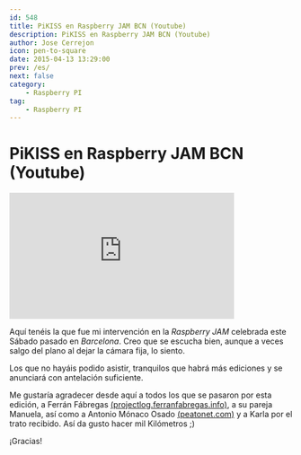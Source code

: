 ```yaml
---
id: 548
title: PiKISS en Raspberry JAM BCN (Youtube)
description: PiKISS en Raspberry JAM BCN (Youtube)
author: Jose Cerrejon
icon: pen-to-square
date: 2015-04-13 13:29:00
prev: /es/
next: false
category:
    - Raspberry PI
tag:
    - Raspberry PI
---
```


# PiKISS en Raspberry JAM BCN (Youtube)

<iframe width="400" height="225" src="https://www.youtube.com/embed/4kvtEEPFasY?rel=0&amp;showinfo=0" frameborder="0" allowfullscreen></iframe>

Aquí tenéis la que fue mi intervención en la _Raspberry JAM_ celebrada este Sábado pasado en _Barcelona_. Creo que se escucha bien, aunque a veces salgo del plano al dejar la cámara fija, lo siento.

Los que no hayáis podido asistir, tranquilos que habrá más ediciones y se anunciará con antelación suficiente.

Me gustaría agradecer desde aquí a todos los que se pasaron por esta edición, a Ferrán Fábregas [(projectlog.ferranfabregas.info)](https://projectlog.ferranfabregas.info), a su pareja Manuela, así como a Antonio Mónaco Osado [(peatonet.com)](https://peatonet.com) y a Karla por el trato recibido. Así da gusto hacer mil Kilómetros ;)

¡Gracias!
